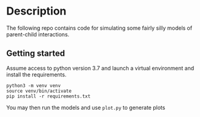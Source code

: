 # Description
The following repo contains code for simulating some fairly silly models of parent-child interactions.

## Getting started
Assume access to python version 3.7 and launch a virtual environment and install the requirements.

```shell
python3 -m venv venv
source venv/bin/activate
pip install -r requirements.txt
```

You may then run the models and use `plot.py` to generate plots
